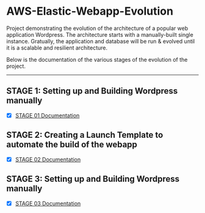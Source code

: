 # AWS-Elastic-Webapp-Evolution
Project demonstrating the evolution of the architecture of a popular web application Wordpress. The architecture starts with a manually-built single instance. Gratually, the application and database will be run &amp; evolved until it is a scalable and resilient architecture.
 
 Below is the documentation of the various stages of the evolution of the project.

---

## STAGE 1: Setting up and Building Wordpress manually
- [X] [STAGE 01 Documentation](https://github.com/shivanishingne/AWS-Elastic-Webapp-Evolution/blob/master/STAGE01.md)

## STAGE 2: Creating a Launch Template to automate the build of the webapp
- [X] [STAGE 02 Documentation](https://github.com/shivanishingne/AWS-Elastic-Webapp-Evolution/blob/master/STAGE02.md)

## STAGE 3: Setting up and Building Wordpress manually
- [X] [STAGE 03 Documentation](https://github.com/shivanishingne/AWS-Elastic-Webapp-Evolution/blob/master/STAGE03.md)

